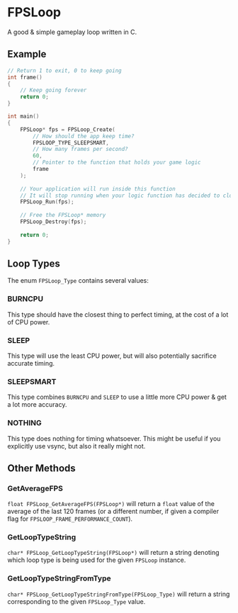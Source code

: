 # FPSLoop

A good & simple gameplay loop written in C.

## Example

```c
// Return 1 to exit, 0 to keep going
int frame()
{
    // Keep going forever
    return 0;
}

int main()
{
    FPSLoop* fps = FPSLoop_Create(
        // How should the app keep time?
        FPSLOOP_TYPE_SLEEPSMART,
        // How many frames per second?
        60,
        // Pointer to the function that holds your game logic
        frame
    );
    
    // Your application will run inside this function
    // It will stop running when your logic function has decided to close
    FPSLoop_Run(fps);
    
    // Free the FPSLoop* memory
    FPSLoop_Destroy(fps);
    
    return 0;
}
```

## Loop Types

The enum `FPSLoop_Type` contains several values:

### BURNCPU

This type should have the closest thing to perfect timing, at the cost of a lot of CPU power.

### SLEEP

This type will use the least CPU power, but will also potentially sacrifice accurate timing.

### SLEEPSMART

This type combines `BURNCPU` and `SLEEP` to use a little more CPU power & get a lot more accuracy.

### NOTHING

This type does nothing for timing whatsoever. This might be useful if you explicitly use vsync, but also it really might not.

## Other Methods

### GetAverageFPS

`float FPSLoop_GetAverageFPS(FPSLoop*)` will return a `float` value of the average of the last 120 frames (or a different number, if given a compiler flag for `FPSLOOP_FRAME_PERFORMANCE_COUNT`).

### GetLoopTypeString

`char* FPSLoop_GetLoopTypeString(FPSLoop*)` will return a string denoting which loop type is being used for the given `FPSLoop` instance.

### GetLoopTypeStringFromType

`char* FPSLoop_GetLoopTypeStringFromType(FPSLoop_Type)` will return a string corresponding to the given `FPSLoop_Type` value.
